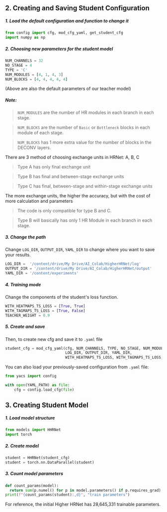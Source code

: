 ## 2. Creating and Saving Student Configuration
##### 1. Load the default configuration and function to change it
```python
from config import cfg, mod_cfg_yaml, get_student_cfg
import numpy as np
```
##### 2. Choosing new parameters for the student model
```python
NUM_CHANNELS = 32
NO_STAGE = 4
TYPE = 'C'
NUM_MODULES = [4, 1, 4, 3]
NUM_BLOCKS = [4, 4, 4, 4, 4]
```
(Above are also the default parameters of our teacher model)
##### Note:
> `NUM_MODULES` are the number of HR modules in each branch in each stage.

> `NUM_BLOCKS` are the number of `Basic` or `Bottleneck` blocks in each module of each stage.

> `NUM_BLOCKS` has 1 more extra value for the number of blocks in the DECONV layers.

There are 3 method of choosing exchange units in HRNet: A, B, C
> Type A has only final exchange unit

> Type B has final and between-stage exchange units

> Type C has final, between-stage and within-stage exchange units

The more exchange units, the higher the accuracy, but with the cost of more calculation and parameters
> The code is only compatible for type B and C.

> Type B will basically has only 1 HR Module in each branch in each stage.

##### 3. Change the path
Change `LOG_DIR`, `OUTPUT_DIR`, `YAML_DIR` to change where you want to save your results.
```python
LOG_DIR =  '/content/drive/My Drive/AI_Colab/HigherHRNet/log'
OUTPUT_DIR = '/content/drive/My Drive/AI_Colab/HigherHRNet/output'
YAML_DIR = '/content/experiments'
```
##### 4. Training mode
Change the components of the student's loss function.
```python
WITH_HEATMAPS_TS_LOSS = [True, True]
WITH_TAGMAPS_TS_LOSS = [True, False]
TEACHER_WEIGHT = 0.9
```
##### 5. Create and save
Then, to create new cfg and save it to `.yaml` file
```python
student_cfg = mod_cfg_yaml(cfg, NUM_CHANNELS, TYPE, NO_STAGE, NUM_MODULES, NUM_BLOCKS,
                           LOG_DIR, OUTPUT_DIR, YAML_DIR,
                           WITH_HEATMAPS_TS_LOSS, WITH_TAGMAPS_TS_LOSS, DISTILLATION_WEIGHT)
```
You can also load your previously-saved configuration from `.yaml` file:
```python
from yacs import config

with open(YAML_PATH) as file:
    cfg = config.load_cfg(file)
```

## 3. Creating Student Model
##### 1. Load model structure
```python
from models import HHRNet
import torch
```
##### 2. Create model
```python
student = HHRNet(student_cfg)
student = torch.nn.DataParallel(student)
```
##### 3. Count model parameters
```python
def count_params(model):
  return sum(p.numel() for p in model.parameters() if p.requires_grad)
print(f"{count_params(student):,d}", "train parameters")
```
For reference, the initial Higher HRNet has 28,645,331 trainable parameters.

